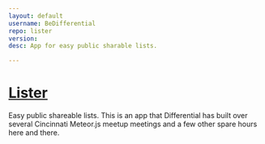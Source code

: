 ```yaml
---
layout: default
username: BeDifferential
repo: lister
version:
desc: App for easy public sharable lists.

---
```

# [Lister](http://lister.io)

Easy public shareable lists.  This is an app that Differential has built over several Cincinnati Meteor.js meetup meetings and a few other spare hours here and there.
